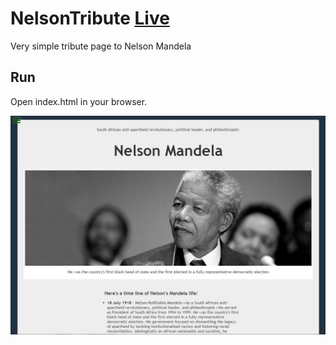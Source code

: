 # NelsonTribute [Live](https://nelsontribute.herokuapp.com/)
Very simple tribute page to Nelson Mandela

## Run

Open index.html in your browser.

![Alt text](/photo/Screenshot_6.jpg)
